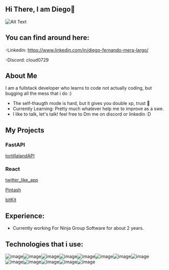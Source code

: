## Hi There, I am Diego🖖
![Alt Text](https://media.giphy.com/media/jIqh3ym2s7GU/giphy.gif)
## You can find around here:
 -Linkedin: https://www.linkedin.com/in/diego-fernando-mera-largo/
 
 -Discord: cloud0729
 
 ## About Me 

I am a fullstack developer who learns to code not actually coding, but bugging  all the mess that i do :)

 - The self-thaugth mode is hard, but it gives you double xp, trust 🧠
 -  Currently Learning: Pretty much whatever help me to improve as a swe.
 - I like to talk, let's talk! feel free to Dm me on discord or linkedin :D
  
 ## My Projects
 
 ### FastAPI
 
[tortillalandAPI](https://github.com/sora-san-df/TortillaLand_API)

### React
[twitter_like_app](https://github.com/sora-san-df/twitter_like_app) 

[Pintash](https://github.com/sora-san-df/Pintash)

[bitKit](https://github.com/sora-san-df/8bitKit)

## Experience:

  - Currently working For Ninja Group Software for about 2 years.
 
 ## Technologies that i use:
 
 ![image](https://img.shields.io/badge/CSS3-1572B6?style=for-the-badge&logo=css3&logoColor=white)![image](https://img.shields.io/badge/HTML5-E34F26?style=for-the-badge&logo=html5&logoColor=white})![image](https://img.shields.io/badge/JavaScript-323330?style=for-the-badge&logo=javascript&logoColor=F7DF1E)![image](https://img.shields.io/badge/Python-FFD43B?style=for-the-badge&logo=python&logoColor=blue)![image](https://img.shields.io/badge/Babel-F9DC3E?style=for-the-badge&logo=babel&logoColor=white)![image](https://img.shields.io/badge/Django-092E20?style=for-the-badge&logo=django&logoColor=green)![image](https://img.shields.io/badge/Flask-000000?style=for-the-badge&logo=flask&logoColor=white)![image](https://img.shields.io/badge/npm-CB3837?style=for-the-badge&logo=npm&logoColor=white)![image](https://img.shields.io/badge/React-20232A?style=for-the-badge&logo=react&logoColor=61DAFB)![image](https://img.shields.io/badge/GIT-E44C30?style=for-the-badge&logo=git&logoColor=white)![image]( 	https://img.shields.io/badge/Webpack-8DD6F9?style=for-the-badge&logo=Webpack&logoColor=white)![image](https://img.shields.io/badge/Figma-F24E1E?style=for-the-badge&logo=figma&logoColor=white)![image](https://img.shields.io/badge/fastapi-109989?style=for-the-badge&logo=FASTAPI&logoColor=white) 
